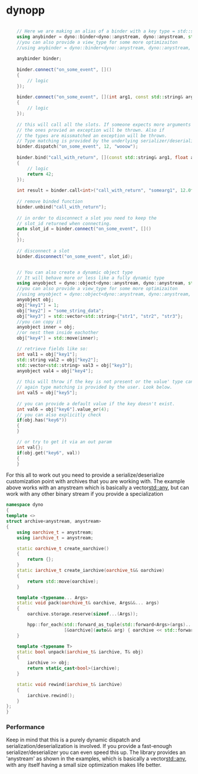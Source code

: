 # dynopp

```c++

    // Here we are making an alias of a binder with a key type = std::string
    using anybinder = dyno::binder<dyno::anystream, dyno::anystream, std::string>;
    //you can also provide a view_type for some more optimizaiton
    //using anybinder = dyno::binder<dyno::anystream, dyno::anystream, std::string, std::string_view>;
    
    anybinder binder;
    
    binder.connect("on_some_event", []()
    {
        // logic
    });
    
    binder.connect("on_some_event", [](int arg1, const std::string& arg2)
    {
        // logic
    });
    
    // this will call all the slots. If someone expects more arguments than
    // the ones provied an exception will be thrown. Also if
    // the types are missmatched an exception will be thrown.
    // Type matching is provided by the underlying serializer/deserializer
    binder.dispatch("on_some_event", 12, "wooow");
    
    binder.bind("call_with_return", [](const std::string& arg1, float arg2)
    {
        // logic
        return 42;
    });
    
    int result = binder.call<int>("call_with_return", "somearg1", 12.0f);
    
    // remove binded function
    binder.unbind("call_with_return");
    
    // in order to disconnect a slot you need to keep the
    // slot_id returned when connecting.
    auto slot_id = binder.connect("on_some_event", []()
    {
    });
    
    // disconnect a slot    
    binder.disconnect("on_some_event", slot_id);


    // You can also create a dynamic object type
    // It will behave more or less like a fully dynamic type
    using anyobject = dyno::object<dyno::anystream, dyno::anystream, std::string>;
    //you can also provide a view_type for some more optimizaiton
    //using anyobject = dyno::object<dyno::anystream, dyno::anystream, std::string, std::string_view>;
    anyobject obj;
    obj["key1"] = 1;
    obj["key2"] = "some_string_data";
    obj["key3"] = std::vector<std::string>{"str1", "str2", "str3"};
    //you can copy it
    anyobject inner = obj;
    //or nest them inside eachother
    obj["key4"] = std::move(inner);

    // retrieve fields like so:
    int val1 = obj["key1"];
    std::string val2 = obj["key2"];
    std::vector<std::string> val3 = obj["key3"];   
    anyobject val4 = obj["key4"];
    
    // this will throw if the key is not present or the value' type cannot be matched
    // again type matching is provided by the user. Look below.
    int val5 = obj["key5"];
    
    // you can provide a default value if the key doesn't exist.
    int val6 = obj["key6"].value_or(4);
    // you can also explicitly check
    if(obj.has("key6"))
    {
    }

    // or try to get it via an out param
    int val{};
    if(obj.get("key6", val))
    {
    }
```

For this all to work out you need to provide a serialize/deserialize customization point
with archives that you are working with. 
The example above works with an anystream which is basically a vector<std::any>, but can work
with any other binary stream if you provide a specialization
```c++
namespace dyno
{
template <>
struct archive<anystream, anystream>
{
	using oarchive_t = anystream;
	using iarchive_t = anystream;

	static oarchive_t create_oarchive()
	{
		return {};
	}
	static iarchive_t create_iarchive(oarchive_t&& oarchive)
	{
		return std::move(oarchive);
	}

	template <typename... Args>
	static void pack(oarchive_t& oarchive, Args&&... args)
	{
		oarchive.storage.reserve(sizeof...(Args));

		hpp::for_each(std::forward_as_tuple(std::forward<Args>(args)...),
					  [&oarchive](auto&& arg) { oarchive << std::forward<decltype(arg)>(arg); });
	}

	template <typename T>
	static bool unpack(iarchive_t& iarchive, T& obj)
	{
		iarchive >> obj;
		return static_cast<bool>(iarchive);
	}

	static void rewind(iarchive_t& iarchive)
	{
		iarchive.rewind();
	}
};
}
```

### Performance
Keep in mind that this is a purely dynamic dispatch and serialization/deserialization is involved.
If you provide a fast-enough serializer/deserializer you can even speed this up. The library provides
an 'anystream' as shown in the examples, which is basically a vector<std::any>, with any itself having a small size optimization
makes life better.
